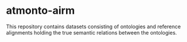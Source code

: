 # atmonto-airm
This repository contains datasets consisting of ontologies and reference alignments holding the true semantic relations between the ontologies.
